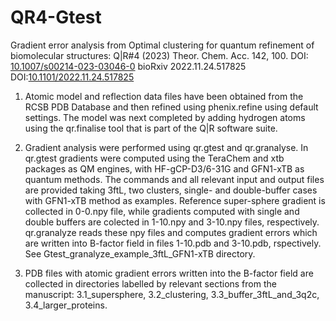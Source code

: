 # QR4-Gtest
Gradient error analysis from Optimal clustering for quantum refinement of biomolecular structures: Q|R#4
(2023) Theor. Chem. Acc. 142, 100.
DOI: [10.1007/s00214-023-03046-0](https://doi.org/10.1007/s00214-023-03046-0)
bioRxiv 2022.11.24.517825
DOI:[10.1101/2022.11.24.517825](https://doi.org/10.1101/2022.11.24.517825)

1. Atomic model and reflection data files have been obtained from the RCSB PDB Database and then refined using phenix.refine using default settings. The model was next completed by adding hydrogen atoms using the qr.finalise tool that is part of the Q|R software suite.

2. Gradient analysis were performed using qr.gtest and qr.granalyse. In qr.gtest gradients were computed using the TeraChem and xtb packages as QM engines, with HF-gCP-D3/6-31G and GFN1-xTB as quantum methods. The commands and all relevant input and output files are provided taking 3ftL, two clusters, single- and double-buffer cases with GFN1-xTB method as examples. Reference super-sphere gradient is collected in 0-0.npy file, while gradients computed with single and double buffers are colected in 1-10.npy and 3-10.npy files, respectively. qr.granalyze reads these npy files and computes gradient errors which are written into B-factor field in files 1-10.pdb and 3-10.pdb, rspectively. See Gtest_granalyze_example_3ftL_GFN1-xTB directory.

3. PDB files with atomic gradient errors written into the B-factor field are collected in directories labelled by relevant sections from the manuscript: 3.1_supersphere, 3.2_clustering, 3.3_buffer_3ftL_and_3q2c, 3.4_larger_proteins.
